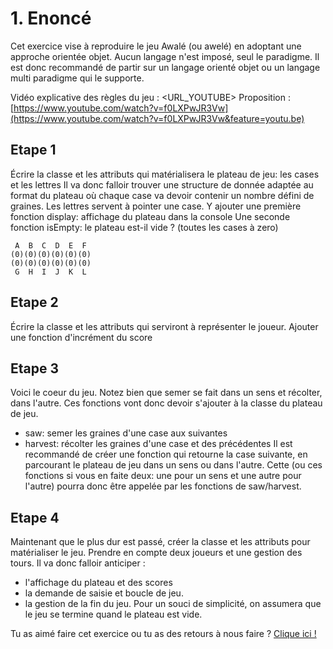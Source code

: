 # 1. Enoncé

Cet exercice vise à reproduire le jeu Awalé (ou awelé) en adoptant une approche orientée objet. Aucun langage n'est imposé, seul le paradigme. Il est donc recommandé de partir sur un langage orienté objet ou un langage multi paradigme qui le supporte.

Vidéo explicative des règles du jeu : <URL_YOUTUBE> Proposition : [https://www.youtube.com/watch?v=f0LXPwJR3Vw](https://www.youtube.com/watch?v=f0LXPwJR3Vw&feature=youtu.be)

## Etape 1

Écrire la classe et les attributs qui matérialisera le plateau de jeu: les cases et les lettres
Il va donc falloir trouver une structure de donnée adaptée au format du plateau où chaque case va devoir contenir un nombre défini de graines.
Les lettres servent à pointer une case.
Y ajouter une première fonction display: affichage du plateau dans la console
Une seconde fonction isEmpty: le plateau est-il vide ? (toutes les cases à zero)

```
 A  B  C  D  E  F
(0)(0)(0)(0)(0)(0)
(0)(0)(0)(0)(0)(0)
 G  H  I  J  K  L

```

## Etape 2

Écrire la classe et les attributs qui serviront à représenter le joueur.
Ajouter une fonction d'incrément du score

## Etape 3

Voici le coeur du jeu. Notez bien que semer se fait dans un sens et récolter, dans l'autre.
Ces fonctions vont donc devoir s'ajouter à la classe du plateau de jeu.
- saw: semer les graines d'une case aux suivantes
- harvest: récolter les graines d'une case et des précédentes
Il est recommandé de créer une fonction qui retourne la case suivante, en parcourant le plateau de jeu dans un sens ou dans l'autre. Cette (ou ces fonctions si vous en faite deux: une pour un sens et une autre pour l'autre) pourra donc être appelée par les fonctions de saw/harvest.

## Etape 4

Maintenant que le plus dur est passé, créer la classe et les attributs pour matérialiser le jeu. Prendre en compte deux joueurs et une gestion des tours.
Il va donc falloir anticiper :
- l'affichage du plateau et des scores
- la demande de saisie et boucle de jeu.
- la gestion de la fin du jeu. Pour un souci de simplicité, on assumera que le jeu se termine quand le plateau est vide.

Tu as aimé faire cet exercice ou tu as des retours à nous faire ? [Clique ici !](https://airtable.com/appXbfdqY0iZhnZgd/shrbWiQDMsH63nsj4)

